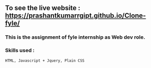 ## To see the live website : https://prashantkumarrgipt.github.io/Clone-fyle/

### This is the assignment of fyle internship as Web dev role.

### Skills used : 
`
HTML, Javascript + Jquery, Plain CSS
`
